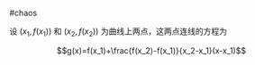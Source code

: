 #chaos 

设 $(x_1,f(x_1))$ 和 $(x_2,f(x_2))$ 为曲线上两点，这两点连线的方程为

$$g(x)=f(x_1)+\frac{f(x_2)-f(x_1)}{x_2-x_1}(x-x_1)$$